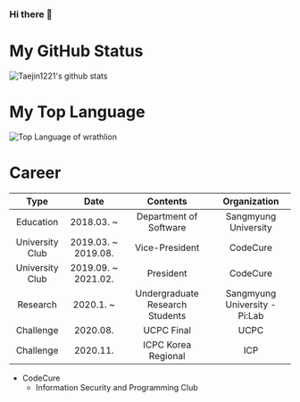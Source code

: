 ### Hi there 👋

<!--
**Taejin1221/Taejin1221** is a ✨ _special_ ✨ repository because its `README.md` (this file) appears on your GitHub profile.

Here are some ideas to get you started:

- 🔭 I’m currently working on ...
- 🌱 I’m currently learning ...
- 👯 I’m looking to collaborate on ...
- 🤔 I’m looking for help with ...
- 💬 Ask me about ...
- 📫 How to reach me: ...
- 😄 Pronouns: ...
- ⚡ Fun fact: ...
-->

# My GitHub Status
![Taejin1221's github stats](https://github-readme-stats.vercel.app/api?username=taejin1221&show_icons=true&theme=graywhite&include_all_commits=true)

# My Top Language
<p><img src="https://github-readme-stats.vercel.app/api/top-langs/?username=Taejin1221&langs_count=8&theme=graywhitelayout=compact" alt="Top Language of wrathlion" /></p>

# Career
|         Type        |    Date             |             Contents            |         Organization          |
|:-------------------:|:-------------------:|:-------------------------------:|:-----------------------------:|
| Education           | 2018.03. ~          | Department of Software          | Sangmyung University          |
| University Club     | 2019.03. ~ 2019.08. | Vice-President                  | CodeCure                      |
| University Club     | 2019.09. ~ 2021.02. | President                       | CodeCure                      |
| Research            | 2020.1. ~           | Undergraduate Research Students | Sangmyung University - Pi:Lab |
| Challenge           | 2020.08.            | UCPC Final                      | UCPC                          |
| Challenge           | 2020.11.            | ICPC Korea Regional             | ICP                           |

* CodeCure
  * Information Security and Programming Club
